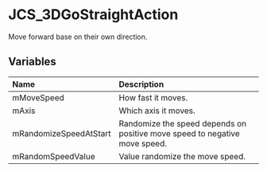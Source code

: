 # JCS_3DGoStraightAction

Move forward base on their own direction.

## Variables

| Name                   | Description                                                                |
|:-----------------------|:---------------------------------------------------------------------------|
| mMoveSpeed             | How fast it moves.                                                         |
| mAxis                  | Which axis it moves.                                                       |
| mRandomizeSpeedAtStart | Randomize the speed depends on positive move speed to negative move speed. |
| mRandomSpeedValue      | Value randomize the move speed.                                            |
